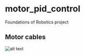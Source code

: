 # motor_pid_control
Foundations of Robotics project
## Motor cables
![alt text](https://github.com/parisChatz/motor_pid_control/cables.png "cables")

